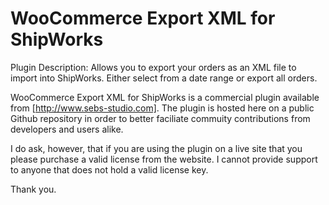 WooCommerce Export XML for ShipWorks
====================================

Plugin Description: Allows you to export your orders as an XML file to import into ShipWorks. Either select from a date range or export all orders.

WooCommerce Export XML for ShipWorks is a commercial plugin available from [http://www.sebs-studio.com]. The plugin is hosted here on a public Github repository in order to better faciliate commuity contributions from developers and users alike.

I do ask, however, that if you are using the plugin on a live site that you please purchase a valid license from the website. I cannot provide support to anyone that does not hold a valid license key.

Thank you.
